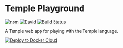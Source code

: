 # Temple Playground

[![npm](https://img.shields.io/npm/v/templejs-playground.svg)](https://www.npmjs.com/package/templejs-playground) [![David](https://img.shields.io/david/tyler-johnson/temple-playground.svg)](https://david-dm.org/tyler-johnson/temple-playground) [![Build Status](https://travis-ci.org/tyler-johnson/temple-playground.svg?branch=master)](https://travis-ci.org/tyler-johnson/temple-playground)

A Temple web app for playing with the Temple language.

[![Deploy to Docker Cloud](https://files.cloud.docker.com/images/deploy-to-dockercloud.svg)](https://cloud.docker.com/stack/deploy/?repo=https://github.com/tyler-johnson/temple-playground)
